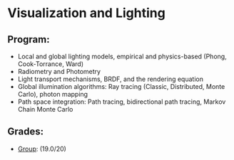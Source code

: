 # Visualization and Lighting

## Program:

* Local and global lighting models, empirical and physics-based (Phong, Cook-Torrance, Ward)
* Radiometry and Photometry
* Light transport mechanisms, BRDF, and the rendering equation
* Global illumination algorithms: Ray tracing (Classic, Distributed, Monte Carlo), photon mapping
* Path space integration: Path tracing, bidirectional path tracing, Markov Chain Monte Carlo

## Grades:

* [Group](Project/): (19.0/20)